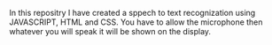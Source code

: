 In this repositry I have created a sppech to text recognization using JAVASCRIPT, HTML and CSS. 
You have to allow the microphone then whatever you will speak it will be shown on the display.

